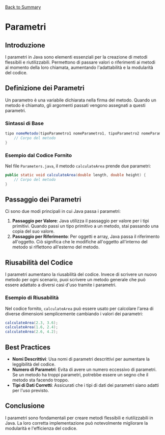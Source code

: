 [Back to Summary](../Summary.md)

# Parametri

## Introduzione
I parametri in Java sono elementi essenziali per la creazione di metodi flessibili e riutilizzabili. Permettono di passare valori o riferimenti ai metodi al momento della loro chiamata, aumentando l'adattabilità e la modularità del codice.

## Definizione dei Parametri
Un parametro è una variabile dichiarata nella firma del metodo. Quando un metodo è chiamato, gli argomenti passati vengono assegnati a questi parametri.

### Sintassi di Base
```java
tipo nomeMetodo(tipoParametro1 nomeParametro1, tipoParametro2 nomeParametro2, ...) {
    // Corpo del metodo
}
```

### Esempio dal Codice Fornito
Nel file `Parameters.java`, il metodo `calculateArea` prende due parametri:
```java
public static void calculateArea(double length, double height) {
    // Corpo del metodo
}
```

## Passaggio dei Parametri
Ci sono due modi principali in cui Java passa i parametri:

1. **Passaggio per Valore**: Java utilizza il passaggio per valore per i tipi primitivi. Quando passi un tipo primitivo a un metodo, stai passando una copia del suo valore.
2. **Passaggio per Riferimento**: Per oggetti e array, Java passa il riferimento all'oggetto. Ciò significa che le modifiche all'oggetto all'interno del metodo si riflettono all'esterno del metodo.

## Riusabilità del Codice
I parametri aumentano la riusabilità del codice. Invece di scrivere un nuovo metodo per ogni scenario, puoi scrivere un metodo generale che può essere adattato a diversi casi d'uso tramite i parametri.

### Esempio di Riusabilità
Nel codice fornito, `calculateArea` può essere usato per calcolare l'area di diverse dimensioni semplicemente cambiando i valori dei parametri:
```java
calculateArea(2.3, 3.6);
calculateArea(1.6, 2.4);
calculateArea(2.6, 4.2);
```

## Best Practices
- **Nomi Descrittivi**: Usa nomi di parametri descrittivi per aumentare la leggibilità del codice.
- **Numero di Parametri**: Evita di avere un numero eccessivo di parametri. Se un metodo ha troppi parametri, potrebbe essere un segno che il metodo sta facendo troppo.
- **Tipi di Dati Corretti**: Assicurati che i tipi di dati dei parametri siano adatti per l'uso previsto.

## Conclusione
I parametri sono fondamentali per creare metodi flessibili e riutilizzabili in Java. La loro corretta implementazione può notevolmente migliorare la modularità e l'efficienza del codice.

